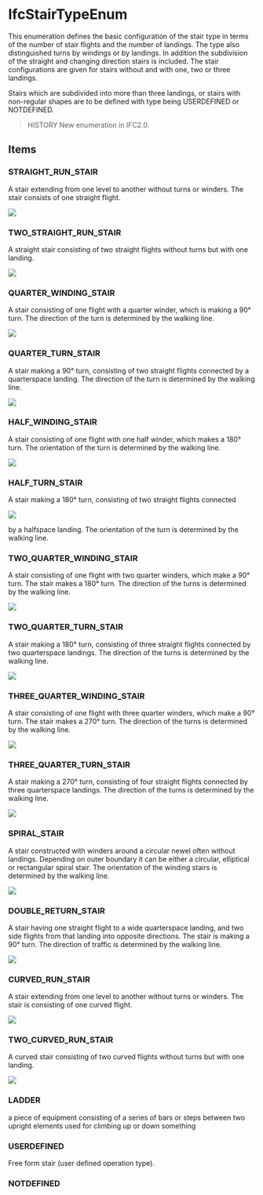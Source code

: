 # IfcStairTypeEnum

This enumeration defines the basic configuration of the stair type in terms of the number of stair flights and the number of landings. The type also distinguished turns by windings or by landings. In addition the subdivision of the straight and changing direction stairs is included. The stair configurations are given for stairs without and with one, two or three landings.

Stairs which are subdivided into more than three landings, or stairs with non-regular shapes are to be defined with type being USERDEFINED or NOTDEFINED.

> HISTORY New enumeration in IFC2.0.

## Items

### STRAIGHT_RUN_STAIR
A stair extending from one level to another without turns or winders. The stair consists of one straight flight.

![](../../../../figures/ifcstairtypeenum-fig01.gif)

### TWO_STRAIGHT_RUN_STAIR
A straight stair consisting of two straight flights without turns but with one landing.

![](../../../../figures/ifcstairtypeenum-fig06.gif)

### QUARTER_WINDING_STAIR
A stair consisting of one flight with a quarter winder, which is making a 90&deg; turn. The direction of the turn is determined by the walking line.

![](../../../../figures/ifcstairtypeenum-fig02.gif)

### QUARTER_TURN_STAIR
A stair making a 90&deg; turn, consisting of two straight flights connected by a quarterspace landing. The direction of the turn is determined by the walking line.

![](../../../../figures/ifcstairtypeenum-fig07.gif)

### HALF_WINDING_STAIR
A stair consisting of one flight with one half winder, which makes a 180&deg; turn. The orientation of the turn is determined by the walking line.

![](../../../../figures/ifcstairtypeenum-fig04.gif)

### HALF_TURN_STAIR
A stair making a 180&deg; turn, consisting of two straight flights connected

![](../../../../figures/ifcstairtypeenum-fig08.gif)

by a halfspace landing. The orientation of the turn is determined by the walking line.

### TWO_QUARTER_WINDING_STAIR
A stair consisting of one flight with two quarter winders, which make a
90&deg; turn. The stair makes a 180&deg; turn. The direction of the turns is determined by the walking line.

![](../../../../figures/ifcstairtypeenum-fig03.gif)

### TWO_QUARTER_TURN_STAIR
A stair making a 180&deg; turn, consisting of three straight flights connected by two quarterspace landings. The direction of the turns is determined by the walking line.

![](../../../../figures/ifcstairtypeenum-fig10.gif)

### THREE_QUARTER_WINDING_STAIR
A stair consisting of one flight with three quarter winders, which make a
90&deg; turn. The stair makes a 270&deg; turn. The direction of the turns is determined by the walking line.

![](../../../../figures/ifcstairtypeenum-fig03a.gif)

### THREE_QUARTER_TURN_STAIR
A stair making a 270&deg; turn, consisting of four straight flights connected
by three quarterspace landings. The direction of the turns is determined by the walking line.

![](../../../../figures/ifcstairtypeenum-fig10a.gif)

### SPIRAL_STAIR
A stair constructed with winders around a circular newel often without landings. Depending on outer boundary it can be either a circular, elliptical or rectangular spiral stair. The orientation of the winding stairs is determined by the walking line.

![](../../../../figures/ifcstairtypeenum-fig05.gif)

### DOUBLE_RETURN_STAIR
A stair having one straight flight to a wide quarterspace landing, and two side flights from that landing into opposite directions. The stair is making a 90&deg; turn. The direction of traffic is determined by the walking line.

![](../../../../figures/ifcstairtypeenum-fig09.gif)

### CURVED_RUN_STAIR
A stair extending from one level to another without turns or winders. The stair is consisting of one curved flight.

![](../../../../figures/ifcstairtypeenum-fig11.gif)

### TWO_CURVED_RUN_STAIR
A curved stair consisting of two curved flights without turns but with one landing.

![](../../../../figures/ifcstairtypeenum-fig12.gif)

### LADDER
a piece of equipment consisting of a series of bars or steps between two upright elements used for climbing up or down something

### USERDEFINED
Free form stair (user defined operation type).

### NOTDEFINED

